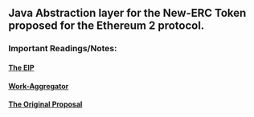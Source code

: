 ## Java Abstraction layer for the New-ERC Token proposed for the Ethereum 2 protocol.

### Important Readings/Notes:

#### [The EIP](https://github.com/jeyakatsa/EIPs/blob/master/EIPS/eip-XXXX.md)
#### [Work-Aggregator](https://github.com/jeyakatsa/New-ERC-Token)
#### [The Original Proposal](https://ethresear.ch/t/a-new-erc-token-proposal/11540)



